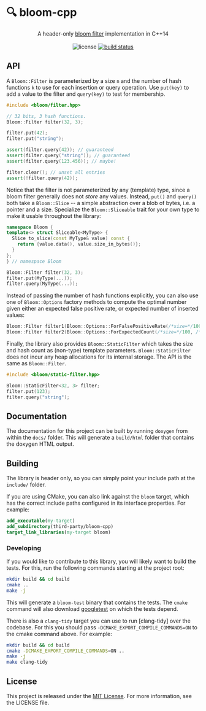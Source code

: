 # :mag: bloom-cpp

<p align="center">
  A header-only <a href="https://en.wikipedia.org/wiki/Bloom_filter">bloom filter</a> implementation in C++14
  <br><br>
  <img alt="license" src="https://img.shields.io/github/license/mashape/apistatus.svg"/>
  <a href="https://travis-ci.org/goldsborough/bloom-cpp"><img alt="build status" src="https://travis-ci.org/goldsborough/bloom-cpp.svg?branch=master"/></a>
</p>

## API

A `Bloom::Filter` is parameterized by a size `n` and the number of hash functions `k` to use for each insertion or query operation. Use `put(key)` to add a value to the filter and `query(key)` to test for membership.

```cpp
#include <bloom/filter.hpp>

// 32 bits, 3 hash functions.
Bloom::Filter filter(32, 3);

filter.put(42);
filter.put("string");

assert(filter.query(42)); // guaranteed
assert(filter.query("string")); // guaranteed
assert(filter.query(123.456)); // maybe!

filter.clear(); // unset all entries
assert(!filter.query(42));
```

Notice that the filter is not parameterized by any (template) type, since a bloom filter generally
does not _store_ any values. Instead, `put()` and `query()` both take a `Bloom::Slice` -- a simple
abstraction over a blob of bytes, i.e. a pointer and a size. Specialize the `Bloom::Sliceable` trait
for your own type to make it usable throughout the library:

```cpp
namespace Bloom {
template<> struct Sliceable<MyType> {
  Slice to_slice(const MyType& value) const {
    return {value.data(), value.size_in_bytes()};
  }
};
} // namespace Bloom

Bloom::Filter filter(32, 3);
filter.put(MyType(...));
filter.query(MyType(...));
```

Instead of passing the number of hash functions explicitly, you can also use one of
`Bloom::Options` factory methods to compute the optimal number given either an expected false
positive rate, or expected number of inserted values:

```cpp
Bloom::Filter filter1(Bloom::Options::ForFalsePositiveRate(/*size=*/100, /*fp=*/0.2)); // k = 3
Bloom::Filter filter2(Bloom::Options::ForExpectedCount(/*size=*/100, /*expected_count=*/20)); // k = 4
```

Finally, the library also provides `Bloom::StaticFilter` which takes the size and hash count as
(non-type) template parameters. `Bloom::StaticFilter` does not incur any heap allocations for its
internal storage. The API is the same as `Bloom::Filter`.

```cpp
#include <bloom/static-filter.hpp>

Bloom::StaticFilter<32, 3> filter;
filter.put(123);
filter.query("string");
```

## Documentation

The documentation for this project can be built by running `doxygen` from within the `docs/` folder. This will generate a `build/html` folder that contains the doxygen HTML output.

## Building

The library is header only, so you can simply point your include path at the `include/` folder.

If you are using CMake, you can also link against the `bloom` target, which has the correct include paths configured in its interface properties. For example:

```cmake
add_executable(my-target)
add_subdirectory(third-party/bloom-cpp)
target_link_libraries(my-target bloom)
```

### Developing

If you would like to contribute to this library, you will likely want to build the tests. For this, run the following commands starting at the project root:

```sh
mkdir build && cd build
cmake ..
make -j
```

This will generate a `bloom-test` binary that contains the tests. The `cmake` command will also
download [googletest](https://www.github.com/google/googletest) on which the tests depend.

There is also a `clang-tidy` target you can use to run [clang-tidy] over the codebase. For this you should pass `-DCMAKE_EXPORT_COMPILE_COMMANDS=ON` to the cmake command above. For example:

```sh
mkdir build && cd build
cmake -DCMAKE_EXPORT_COMPILE_COMMANDS=ON ..
make -j
make clang-tidy
```

## License

This project is released under the [MIT License](https://opensource.org/licenses/MIT). For more
information, see the LICENSE file.
